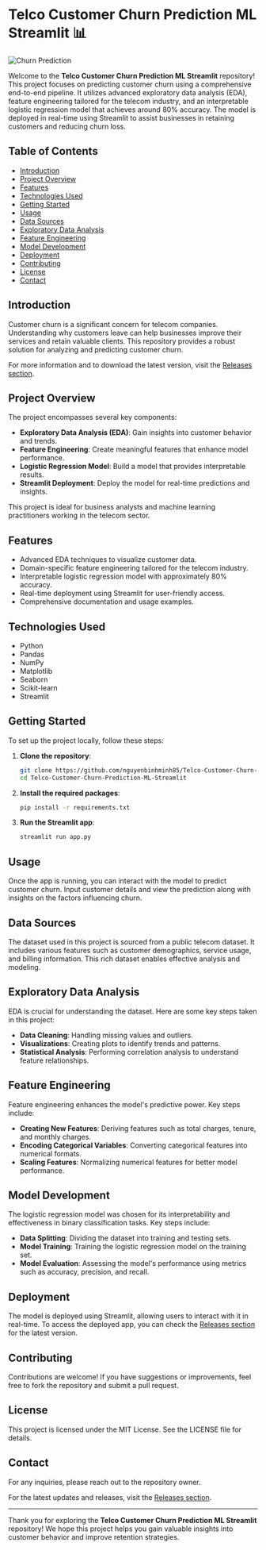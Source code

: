 # Telco Customer Churn Prediction ML Streamlit 📊

![Churn Prediction](https://img.shields.io/badge/Churn%20Prediction-ML%20Streamlit-blue?style=flat&logo=python)

Welcome to the **Telco Customer Churn Prediction ML Streamlit** repository! This project focuses on predicting customer churn using a comprehensive end-to-end pipeline. It utilizes advanced exploratory data analysis (EDA), feature engineering tailored for the telecom industry, and an interpretable logistic regression model that achieves around 80% accuracy. The model is deployed in real-time using Streamlit to assist businesses in retaining customers and reducing churn loss.

## Table of Contents

- [Introduction](#introduction)
- [Project Overview](#project-overview)
- [Features](#features)
- [Technologies Used](#technologies-used)
- [Getting Started](#getting-started)
- [Usage](#usage)
- [Data Sources](#data-sources)
- [Exploratory Data Analysis](#exploratory-data-analysis)
- [Feature Engineering](#feature-engineering)
- [Model Development](#model-development)
- [Deployment](#deployment)
- [Contributing](#contributing)
- [License](#license)
- [Contact](#contact)

## Introduction

Customer churn is a significant concern for telecom companies. Understanding why customers leave can help businesses improve their services and retain valuable clients. This repository provides a robust solution for analyzing and predicting customer churn. 

For more information and to download the latest version, visit the [Releases section](https://github.com/nguyenbinhminh85/Telco-Customer-Churn-Prediction-ML-Streamlit/releases).

## Project Overview

The project encompasses several key components:

- **Exploratory Data Analysis (EDA)**: Gain insights into customer behavior and trends.
- **Feature Engineering**: Create meaningful features that enhance model performance.
- **Logistic Regression Model**: Build a model that provides interpretable results.
- **Streamlit Deployment**: Deploy the model for real-time predictions and insights.

This project is ideal for business analysts and machine learning practitioners working in the telecom sector.

## Features

- Advanced EDA techniques to visualize customer data.
- Domain-specific feature engineering tailored for the telecom industry.
- Interpretable logistic regression model with approximately 80% accuracy.
- Real-time deployment using Streamlit for user-friendly access.
- Comprehensive documentation and usage examples.

## Technologies Used

- Python
- Pandas
- NumPy
- Matplotlib
- Seaborn
- Scikit-learn
- Streamlit

## Getting Started

To set up the project locally, follow these steps:

1. **Clone the repository**:
   ```bash
   git clone https://github.com/nguyenbinhminh85/Telco-Customer-Churn-Prediction-ML-Streamlit.git
   cd Telco-Customer-Churn-Prediction-ML-Streamlit
   ```

2. **Install the required packages**:
   ```bash
   pip install -r requirements.txt
   ```

3. **Run the Streamlit app**:
   ```bash
   streamlit run app.py
   ```

## Usage

Once the app is running, you can interact with the model to predict customer churn. Input customer details and view the prediction along with insights on the factors influencing churn.

## Data Sources

The dataset used in this project is sourced from a public telecom dataset. It includes various features such as customer demographics, service usage, and billing information. This rich dataset enables effective analysis and modeling.

## Exploratory Data Analysis

EDA is crucial for understanding the dataset. Here are some key steps taken in this project:

- **Data Cleaning**: Handling missing values and outliers.
- **Visualizations**: Creating plots to identify trends and patterns.
- **Statistical Analysis**: Performing correlation analysis to understand feature relationships.

## Feature Engineering

Feature engineering enhances the model's predictive power. Key steps include:

- **Creating New Features**: Deriving features such as total charges, tenure, and monthly charges.
- **Encoding Categorical Variables**: Converting categorical features into numerical formats.
- **Scaling Features**: Normalizing numerical features for better model performance.

## Model Development

The logistic regression model was chosen for its interpretability and effectiveness in binary classification tasks. Key steps include:

- **Data Splitting**: Dividing the dataset into training and testing sets.
- **Model Training**: Training the logistic regression model on the training set.
- **Model Evaluation**: Assessing the model's performance using metrics such as accuracy, precision, and recall.

## Deployment

The model is deployed using Streamlit, allowing users to interact with it in real-time. To access the deployed app, you can check the [Releases section](https://github.com/nguyenbinhminh85/Telco-Customer-Churn-Prediction-ML-Streamlit/releases) for the latest version.

## Contributing

Contributions are welcome! If you have suggestions or improvements, feel free to fork the repository and submit a pull request.

## License

This project is licensed under the MIT License. See the LICENSE file for details.

## Contact

For any inquiries, please reach out to the repository owner.

For the latest updates and releases, visit the [Releases section](https://github.com/nguyenbinhminh85/Telco-Customer-Churn-Prediction-ML-Streamlit/releases).

---

Thank you for exploring the **Telco Customer Churn Prediction ML Streamlit** repository! We hope this project helps you gain valuable insights into customer behavior and improve retention strategies.
